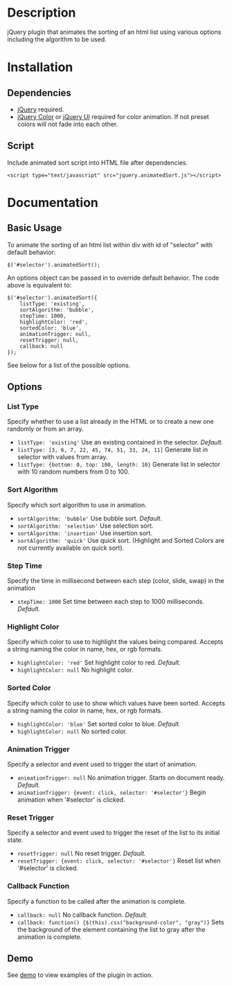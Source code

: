 # Description

jQuery plugin that animates the sorting of an html list using various options including the algorithm to be used.

# Installation

## Dependencies

- [jQuery](http://codeorigin.jquery.com/jquery-1.10.2.min.js) required.
- [jQuery Color](http://codeorigin.jquery.com/color/jquery.color.plus-names-2.1.2.min.js) or [jQuery UI](http://codeorigin.jquery.com/ui/1.10.3/jquery-ui.min.js) required for color animation. If not preset colors will not fade into each other.

## Script
Include animated sort script into HTML file after dependencies.

    <script type="text/javascript" src="jquery.animatedSort.js"></script>

# Documentation

## Basic Usage
To animate the sorting of an html list within div with id of "selector" with default behavior:

    $('#selector').animatedSort();

An options object can be passed in to override default behavior. The code above is equivalent to:

    $('#selector').animatedSort({
        listType: 'existing',
        sortAlgorithm: 'bubble',
        stepTime: 1000,
        highlightColor: 'red',
        sortedColor: 'blue',
        animationTrigger: null,
        resetTrigger: null,
        callback: null
    });

See below for a list of the possible options.

## Options

### List Type
Specify whether to use a list already in the HTML or to create a new one randomly or from an array.

- `listType: 'existing'`                                 Use an existing contained in the selector. *Default.*
- `listType: [3, 6, 7, 22, 45, 74, 51, 33, 24, 11]`      Generate list in selector with values from array.
- `listType: {bottom: 0, top: 100, length: 10}`          Generate list in selector with 10 random numbers from 0 to 100.

### Sort Algorithm
Specify which sort algorithm to use in animation.

- `sortAlgorithm: 'bubble'`     Use bubble sort. *Default.*
- `sortAlgorithm: 'selection'`  Use selection sort.
- `sortAlgorithm: 'insertion'`  Use insertion sort.
- `sortAlgorithm: 'quick'`      Use quick sort. (Highlight and Sorted Colors are not currently available on quick sort).

### Step Time
Specify the time in millisecond between each step (color, slide, swap) in the animation

- `stepTime: 1000`              Set time between each step to 1000 milliseconds. *Default.*

### Highlight Color
Specify which color to use to highlight the values being compared. Accepts a string naming the color in name, hex, or rgb formats.

- `highlightColor: 'red'`       Set highlight color to red. *Default.*
- `highlightColor: null`        No highlight color.

### Sorted Color
Specify which color to use to show which values have been sorted. Accepts a string naming the color in name, hex, or rgb formats.

- `highlightColor: 'blue'`      Set sorted color to blue. *Default.*
- `highlightColor: null`        No sorted color.

### Animation Trigger
Specify a selector and event used to trigger the start of animation.

- `animationTrigger: null`                                  No animation trigger. Starts on document ready. *Default.*
- `animationTrigger: {event: click, selector: '#selector'}`  Begin animation when '#selector' is clicked.

### Reset Trigger
Specify a selector and event used to trigger the reset of the list to its initial state.

- `resetTrigger: null`                                  No reset trigger. *Default.*
- `resetTrigger: {event: click, selector: '#selector'}`  Reset list when '#selector' is clicked.

### Callback Function
Specify a function to be called after the animation is complete.

- `callback: null`                                                  No callback function. *Default.*
- `callback: function() {$(this).css("background-color", "gray")}`  Sets the background of the element containing the list to gray after the animation is complete.

## Demo
See [demo](/demo/index.html) to view examples of the plugin in action.